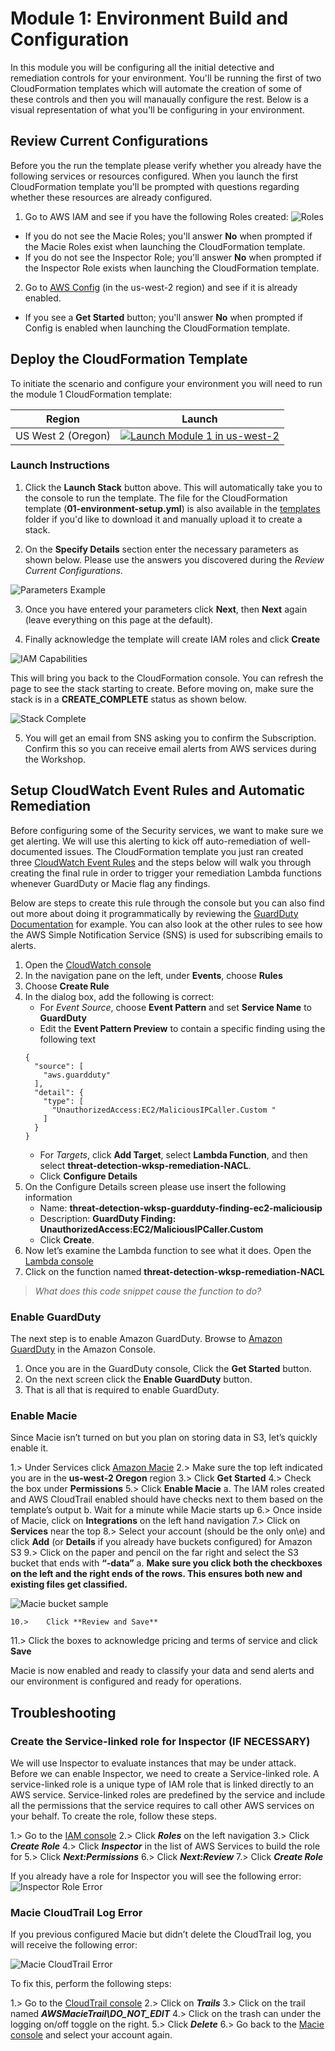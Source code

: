# Module 1: Environment Build and Configuration

In this module you will be configuring all the initial detective and remediation controls for your environment.  You'll be running the first of two CloudFormation templates which will automate the creation of some of these controls and then you will manaually configure the rest. Below is a visual representation of what you'll be configuring in your environment.

## Review Current Configurations

Before you the run the template please verify whether you already have the following services or resources configured.  When you launch the first CloudFormation template you'll be prompted with questions regarding whether these resources are already configured.

1. Go to AWS IAM and see if you have the following Roles created:
![Roles](../images/01-current-roles.png)
  * If you do not see the Macie Roles; you'll answer **No** when prompted if the Macie Roles exist when launching the CloudFormation template.
  * If you do not see the Inspector Role; you'll answer **No** when prompted if the Inspector Role exists when launching the CloudFormation template.

2. Go to <a href="https://us-west-2.console.aws.amazon.com/config/home?region=us-west-2" target="_blank">AWS Config</a> (in the us-west-2 region) and see if it is already enabled.
  * If you see a **Get Started** button; you'll answer **No** when prompted if Config is enabled when launching the CloudFormation template.

## Deploy the CloudFormation Template

To initiate the scenario and configure your environment you will need to run the module 1 CloudFormation template: 

Region| Launch
------|-----
US West 2 (Oregon) | [![Launch Module 1 in us-west-2](../images/launch-stack-button.png)](https://console.aws.amazon.com/cloudformation/home?region=us-west-2#/stacks/new?stackName=ThreatDetectionWksp-Setup&templateURL=https://s3-us-west-2.amazonaws.com/sa-security-specialist-workshops-us-west-2/01-environment-setup.yml)

### Launch Instructions

1. Click the **Launch Stack** button above.  This will automatically take you to the console to run the template.  The file for the CloudFormation template (**01-environment-setup.yml**) is also available in the [templates](../templates/) folder if you'd like to download it and manually upload it to create a stack.

2. On the **Specify Details** section enter the necessary parameters as shown below.  Please use the answers you discovered during the *Review Current Configurations*.

![Parameters Example](../images/01-specify-details.png)

3. Once you have entered your parameters click **Next**, then **Next** again \(leave everything on this page at the default\).

4. Finally acknowledge the template will create IAM roles and click **Create**

![IAM Capabilities](../images/iam-capabilities.png)

This will bring you back to the CloudFormation console. You can refresh the page to see the stack starting to create. Before moving on, make sure the stack is in a **CREATE_COMPLETE** status as shown below.

![Stack Complete](../images/01-stack-complete.png)

5.	You will get an email from SNS asking you to confirm the Subscription. Confirm this so you can receive email alerts from AWS services during the Workshop.

## Setup CloudWatch Event Rules and Automatic Remediation

Before configuring some of the Security services, we want to make sure we get alerting. We will use this alerting to kick off auto-remediation of well-documented issues. The CloudFormation template you just ran created three [CloudWatch Event Rules](https://docs.aws.amazon.com/AmazonCloudWatch/latest/events/WhatIsCloudWatchEvents.html) and the steps below will walk you through creating the final rule in order to trigger your remediation Lambda functions whenever GuardDuty or Macie flag any findings. 

Below are steps to create this rule through the console but you can also find out more about doing it programmatically by reviewing the [GuardDuty Documentation](http://docs.aws.amazon.com/guardduty/latest/ug/guardduty_findings_cloudwatch.html) for example. You can also look at the other rules to see how the AWS Simple Notification Service (SNS) is used for subscribing emails to alerts.

1.	Open the [CloudWatch console](https://us-west-2.console.aws.amazon.com/cloudwatch/home?region=us-west-2)
2.	In the navigation pane on the left, under **Events**, choose **Rules**
3.	Choose **Create Rule**
4.	In the dialog box, add the following is correct: 
	* For *Event Source*, choose **Event Pattern** and set **Service Name** to **GuardDuty**
	* Edit the **Event Pattern Preview** to contain a specific finding using the following text
	```
	{
	  "source": [
		"aws.guardduty"
	  ],
	  "detail": {
		"type": [
		  "UnauthorizedAccess:EC2/MaliciousIPCaller.Custom "
		]
	  }
	}
	```
	* For *Targets*, click **Add Target**, select **Lambda Function**, and then select **threat-detection-wksp-remediation-NACL**.
	* Click **Configure Details**
5.	On the Configure Details screen please use insert the following information
    * Name: **threat-detection-wksp-guardduty-finding-ec2-maliciousip**
    * Description: **GuardDuty Finding: UnauthorizedAccess:EC2/MaliciousIPCaller.Custom**
    * Click **Create**.
6.	Now let’s examine the Lambda function to see what it does.  Open the [Lambda console](https://us-west-2.console.aws.amazon.com/lambda/home?region=us-west-2)
7.	Click on the function named **threat\-detection\-wksp\-remediation\-NACL**

> *What does this code snippet cause the function to do?*

### Enable GuardDuty

The next step is to enable Amazon GuardDuty. Browse to [Amazon GuardDuty](https://us-west-2.console.aws.amazon.com/guardduty/home?region=us-west-2) in the Amazon Console.

1.	Once you are in the GuardDuty console, Click the **Get Started** button.
2.	On the next screen click the **Enable GuardDuty** button.
3.	That is all that is required to enable GuardDuty. 

### Enable Macie

Since Macie isn’t turned on but you plan on storing data in S3, let’s quickly enable it.

1.>	Under Services click [Amazon Macie](https://us-west-2.redirection.macie.aws.amazon.com/)
2.>	Make sure the top left indicated you are in the **us\-west\-2 Oregon** region
3.>	Click **Get Started**
4.>	Check the box under **Permissions**
5.>	Click **Enable Macie**
	a.	The IAM roles created and AWS CloudTrail enabled should have checks next to them based on the template’s output
	b.	Wait for a minute while Macie starts up
6.>	Once inside of Macie, click on **Integrations** on the left hand navigation
7.>	Click on **Services** near the top
8.>	Select your account \(should be the only on\e) and click **Add** \(or **Details** if you already have buckets configured\) for Amazon S3
9.>	Click on the paper and pencil on the far right and select the S3 bucket that ends with **“\-data”**
	a.	**Make sure you click both the checkboxes on the left and the right ends of the rows. This ensures both new and existing files get classified.**

![Macie bucket sample](/images/AWS-Macie-Bucket-selection.png)

	10.>	Click **Review and Save**
11.>	Click the boxes to acknowledge pricing and terms of service and click **Save**

Macie is now enabled and ready to classify your data and send alerts and our environment is configured and ready for operations.

## Troubleshooting

### Create the Service\-linked role for Inspector \(IF NECESSARY\)

We will use Inspector to evaluate instances that may be under attack. Before we can enable Inspector, we need to create a Service\-linked role. A service\-linked role is a unique type of IAM role that is linked directly to an AWS service. Service\-linked roles are predefined by the service and include all the permissions that the service requires to call other AWS services on your behalf. To create the role, follow these steps.

1.>	Go to the [IAM console](https://console.aws.amazon.com/iam/home?region=us-west-2#/home)
2.>	Click ***Roles*** on the left navigation
3.>	Click ***Create Role***
4.>	Click ***Inspector*** in the list of AWS Services to build the role for
5.>	Click ***Next:Permissions***
6.>	Click ***Next:Review***
7.>	Click ***Create Role***

If you already have a role for Inspector you will see the following error:
![Inspector Role Error](/images/AWS-Inspector-Role-Error.png)
 
### Macie CloudTrail Log Error

If you previous configured Macie but didn’t delete the CloudTrail log, you will receive the following error:

![Macie CloudTrail Error](/images/AWS-Macie-CloudTrail-Error.png)
 
To fix this, perform the following steps:

1.>	Go to the [CloudTrail console](https://us-west-2.console.aws.amazon.com/cloudtrail/home?region=us-west-2)
2.>	Click on ***Trails***
3.>	Click on the trail named ***AWSMacieTrail\DO\_NOT\_EDIT***
4.>	Click on the trash can under the logging on/off toggle on the right.
5.>	Click ***Delete***
6.>	Go back to the [Macie console](https://us-west-2.redirection.macie.aws.amazon.com/) and select your account again.


